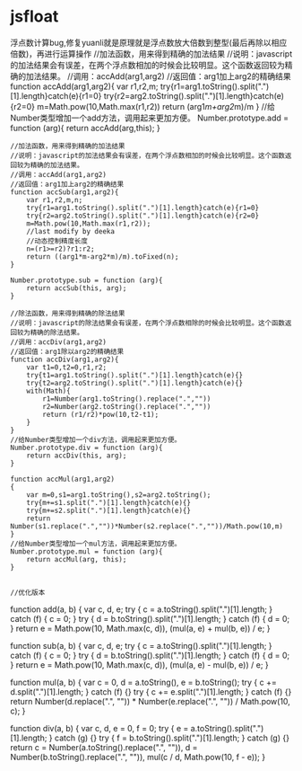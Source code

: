 # jsfloat
浮点数计算bug,修复yuanli就是原理就是浮点数放大倍数到整型(最后再除以相应倍数)，再进行运算操作
 //加法函数，用来得到精确的加法结果
    //说明：javascript的加法结果会有误差，在两个浮点数相加的时候会比较明显。这个函数返回较为精确的加法结果。
    //调用：accAdd(arg1,arg2)
    //返回值：arg1加上arg2的精确结果
    function accAdd(arg1,arg2){
        var r1,r2,m;
        try{r1=arg1.toString().split(".")[1].length}catch(e){r1=0}
        try{r2=arg2.toString().split(".")[1].length}catch(e){r2=0}
        m=Math.pow(10,Math.max(r1,r2))
        return (arg1*m+arg2*m)/m
    }
    //给Number类型增加一个add方法，调用起来更加方便。
    Number.prototype.add = function (arg){
        return accAdd(arg,this);
    }

    //加法函数，用来得到精确的加法结果
    //说明：javascript的加法结果会有误差，在两个浮点数相加的时候会比较明显。这个函数返回较为精确的加法结果。
    //调用：accAdd(arg1,arg2)
    //返回值：arg1加上arg2的精确结果
    function accSub(arg1,arg2){
        var r1,r2,m,n;
        try{r1=arg1.toString().split(".")[1].length}catch(e){r1=0}
        try{r2=arg2.toString().split(".")[1].length}catch(e){r2=0}
        m=Math.pow(10,Math.max(r1,r2));
        //last modify by deeka
        //动态控制精度长度
        n=(r1>=r2)?r1:r2;
        return ((arg1*m-arg2*m)/m).toFixed(n);
    }

    Number.prototype.sub = function (arg){
        return accSub(this, arg);
    }

    //除法函数，用来得到精确的除法结果
    //说明：javascript的除法结果会有误差，在两个浮点数相除的时候会比较明显。这个函数返回较为精确的除法结果。
    //调用：accDiv(arg1,arg2)
    //返回值：arg1除以arg2的精确结果
    function accDiv(arg1,arg2){
        var t1=0,t2=0,r1,r2;
        try{t1=arg1.toString().split(".")[1].length}catch(e){}
        try{t2=arg2.toString().split(".")[1].length}catch(e){}
        with(Math){
            r1=Number(arg1.toString().replace(".",""))
            r2=Number(arg2.toString().replace(".",""))
            return (r1/r2)*pow(10,t2-t1);
        }
    }
    //给Number类型增加一个div方法，调用起来更加方便。
    Number.prototype.div = function (arg){
        return accDiv(this, arg);
    }

    function accMul(arg1,arg2)
    {
        var m=0,s1=arg1.toString(),s2=arg2.toString();
        try{m+=s1.split(".")[1].length}catch(e){}
        try{m+=s2.split(".")[1].length}catch(e){}
        return Number(s1.replace(".",""))*Number(s2.replace(".",""))/Math.pow(10,m)
    }
    //给Number类型增加一个mul方法，调用起来更加方便。
    Number.prototype.mul = function (arg){
        return accMul(arg, this);
    }
    
    
    //优化版本
function add(a, b) {
    var c, d, e;
    try {
        c = a.toString().split(".")[1].length;
    } catch (f) {
        c = 0;
    }
    try {
        d = b.toString().split(".")[1].length;
    } catch (f) {
        d = 0;
    }
    return e = Math.pow(10, Math.max(c, d)), (mul(a, e) + mul(b, e)) / e;
}

function sub(a, b) {
    var c, d, e;
    try {
        c = a.toString().split(".")[1].length;
    } catch (f) {
        c = 0;
    }
    try {
        d = b.toString().split(".")[1].length;
    } catch (f) {
        d = 0;
    }
    return e = Math.pow(10, Math.max(c, d)), (mul(a, e) - mul(b, e)) / e;
}

function mul(a, b) {
    var c = 0,
        d = a.toString(),
        e = b.toString();
    try {
        c += d.split(".")[1].length;
    } catch (f) {}
    try {
        c += e.split(".")[1].length;
    } catch (f) {}
    return Number(d.replace(".", "")) * Number(e.replace(".", "")) / Math.pow(10, c);
}

function div(a, b) {
    var c, d, e = 0,
        f = 0;
    try {
        e = a.toString().split(".")[1].length;
    } catch (g) {}
    try {
        f = b.toString().split(".")[1].length;
    } catch (g) {}
    return c = Number(a.toString().replace(".", "")), d = Number(b.toString().replace(".", "")), mul(c / d, Math.pow(10, f - e));
}

    
